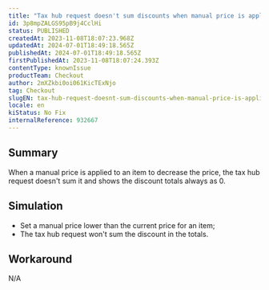 ```yaml
---
title: "Tax hub request doesn't sum discounts when manual price is applied"
id: 3p8mpZALGS95pB9j4CclHi
status: PUBLISHED
createdAt: 2023-11-08T18:07:23.968Z
updatedAt: 2024-07-01T18:49:18.565Z
publishedAt: 2024-07-01T18:49:18.565Z
firstPublishedAt: 2023-11-08T18:07:24.393Z
contentType: knownIssue
productTeam: Checkout
author: 2mXZkbi0oi061KicTExNjo
tag: Checkout
slugEN: tax-hub-request-doesnt-sum-discounts-when-manual-price-is-applied
locale: en
kiStatus: No Fix
internalReference: 932667
---
```


## Summary


When a manual price is applied to an item to decrease the price, the tax hub request doesn't sum it and shows the discount totals always as 0.


##

## Simulation



- Set a manual price lower than the current price for an item;
- The tax hub request won't sum the discount in the totals.


##

## Workaround


N/A




